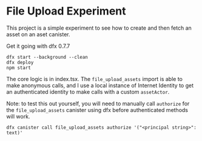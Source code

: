 # File Upload Experiment

This project is a simple experiment to see how to create and then fetch an asset on an aset canister.

Get it going with dfx 0.7.7

```
dfx start --background --clean
dfx deploy
npm start
```

The core logic is in index.tsx. The `file_upload_assets` import is able to make anonymous calls, and I use a local instance of Internet Identity to get an authenticated identity to make calls with a custom `assetActor`.

Note: to test this out yourself, you will need to manually call `authorize` for the `file_upload_assets` canister using dfx before authenticated methods will work.

```
dfx canister call file_upload_assets authorize '("<principal string>": text)'
```